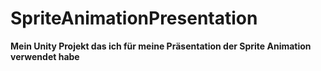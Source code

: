 # SpriteAnimationPresentation

**Mein Unity Projekt das ich für meine Präsentation der Sprite Animation verwendet habe**
